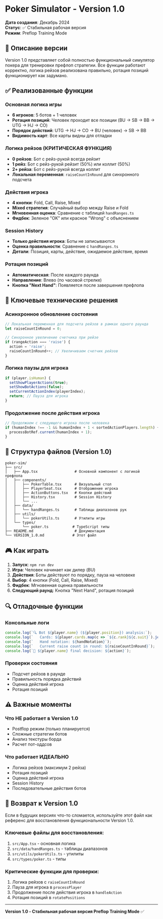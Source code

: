 # Poker Simulator - Version 1.0

**Дата создания**: Декабрь 2024  
**Статус**: ✅ Стабильная рабочая версия  
**Режим**: Preflop Training Mode

## 🎯 Описание версии

Version 1.0 представляет собой полностью функциональный симулятор покера для тренировки префлоп стратегии. Все функции работают корректно, логика рейзов реализована правильно, ротация позиций функционирует как задумано.

## ✅ Реализованные функции

### Основная логика игры
- **6 игроков**: 5 ботов + 1 человек
- **Ротация позиций**: Человек проходит все позиции (BU → SB → BB → UTG → HJ → CO)
- **Порядок действий**: UTG → HJ → CO → BU (человек) → SB → BB
- **Видимость карт**: Все карты видны для отладки

### Логика рейзов (КРИТИЧЕСКАЯ ФУНКЦИЯ)
- **0 рейзов**: Бот с рейз-рукой всегда рейзит
- **1 рейз**: Бот с рейз-рукой рейзит (50%) или коллит (50%)
- **2+ рейза**: Бот с рейз-рукой всегда коллит
- **Локальная переменная**: `raiseCountInRound` для синхронного подсчета

### Действия игрока
- **4 кнопки**: Fold, Call, Raise, Mixed
- **Mixed стратегия**: Случайный выбор между Raise и Fold
- **Мгновенная оценка**: Сравнение с таблицей `handRanges.ts`
- **Фидбек**: Зеленое "OK" или красное "Wrong" с объяснением

### Session History
- **Только действия игрока**: Боты не записываются
- **Оценка правильности**: Сравнение с `handRanges.ts`
- **Детали**: Позиция, карты, действие, ожидаемое действие, время

### Ротация позиций
- **Автоматическая**: После каждого раунда
- **Направление**: Влево (по часовой стрелке)
- **Кнопка "Next Hand"**: Появляется после завершения префлопа

## 🔧 Ключевые технические решения

### Асинхронное обновление состояния
```typescript
// Локальная переменная для подсчета рейзов в рамках одного раунда
let raiseCountInRound = 0;

// Синхронное увеличение счетчика при рейзе
if (rangeAction === 'raise') {
  action = 'raise';
  raiseCountInRound++; // Увеличиваем счетчик рейзов
}
```

### Логика паузы для игрока
```typescript
if (player.isHuman) {
  setShowPlayerActions(true);
  setShowBotActions(false);
  setCurrentActionIndex(playerIndex);
  return; // Пауза для игрока
}
```

### Продолжение после действия игрока
```typescript
// Продолжаем с следующего игрока после человека
if (humanIndex !== -1 && humanIndex + 1 < sortedActionPlayers.length) {
  processBotRef.current(humanIndex + 1);
}
```

## 📁 Структура файлов (Version 1.0)

```
poker-sim/
├── src/
│   ├── App.tsx                 # Основной компонент с логикой префлопа
│   ├── components/
│   │   ├── PokerTable.tsx      # Визуальный стол
│   │   ├── PlayerSeat.tsx      # Отображение игрока
│   │   ├── ActionButtons.tsx   # Кнопки действий
│   │   ├── History.tsx         # Session History
│   │   └── ...
│   ├── data/
│   │   └── handRanges.ts       # Таблицы диапазонов рук
│   ├── utils/
│   │   └── pokerUtils.ts       # Утилиты игры
│   └── types/
│       └── poker.ts           # TypeScript типы
├── README.md                   # Документация
└── VERSION_1.0.md             # Этот файл
```

## 🎮 Как играть

1. **Запуск**: `npm run dev`
2. **Игра**: Человек начинает как дилер (BU)
3. **Действия**: Боты действуют по порядку, пауза на человеке
4. **Выбор**: 4 кнопки (Fold, Call, Raise, Mixed)
5. **Фидбек**: Мгновенная оценка правильности
6. **Следующий раунд**: Кнопка "Next Hand", ротация позиций

## 🔍 Отладочные функции

### Консольные логи
```typescript
console.log(`🔍 Bot ${player.name} (${player.position}) analysis:`);
console.log(`   Cards: ${player.cards.map(c => `${c.rank}${c.suit}`).join(' ')}`);
console.log(`   Hand notation: ${handNotation}`);
console.log(`   Current raise count in round: ${raiseCountInRound}`);
console.log(`🎯 ${player.name} final decision: ${action}`);
```

### Проверки состояния
- Подсчет рейзов в раунде
- Правильность порядка действий
- Оценка действий игрока
- Ротация позиций

## ⚠️ Важные моменты

### Что НЕ работает в Version 1.0
- Postflop режим (только планируется)
- Сложные стратегии ботов
- Анализ текстуры борда
- Расчет пот-оддсов

### Что работает ИДЕАЛЬНО
- Логика рейзов (максимум 2 рейза)
- Ротация позиций
- Оценка действий игрока
- Session History
- Последовательные действия ботов

## 🔄 Возврат к Version 1.0

Если в будущих версиях что-то сломается, используйте этот файл как референс для восстановления функциональности Version 1.0.

### Ключевые файлы для восстановления:
1. `src/App.tsx` - основная логика
2. `src/data/handRanges.ts` - таблицы диапазонов
3. `src/utils/pokerUtils.ts` - утилиты
4. `src/types/poker.ts` - типы

### Критические функции для проверки:
1. Логика рейзов с `raiseCountInRound`
2. Пауза для игрока в `processPlayer`
3. Продолжение после действия игрока в `handleAction`
4. Ротация позиций в `rotatePositions`

---

**Version 1.0 - Стабильная рабочая версия Preflop Training Mode** ✅ 